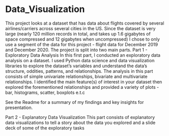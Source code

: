 # Data_Visualization

This project looks at a dataset that has data about flights covered by several airlines/carriers across several cities in the US. Since the dataset is very large (nearly 120 million records in total, and takes up 1.6 gigabytes of space compressed and 12 gigabytes when uncompressed) I chose to only use a segment of the data for this project - flight data for December 2019 and December 2020.
The project is split into two main parts. 
Part 1 - Exploratory Data Analysis
In this first part, I conducted an exploratory data analysis on a dataset. I used Python data science and data visualization libraries to explore the dataset’s variables and understand the data’s structure, oddities, patterns, and relationships.
The analysis in this part consists of simple univariate relationships, bivariate and multivariate relationships. I identified the  main feature(s) of interest in your dataset then explored the forementioned relationships and provided a variety of plots - bar, histograms, scatter, boxplots e.t.c


See the Readme for a summary of my findings and key insights for presentation.

Part 2 - Explanatory Data Visualization
This part consists of explanatory data visualizations to tell a story about the data you explored and a slide deck of some of the exploratory tasks



  
 

